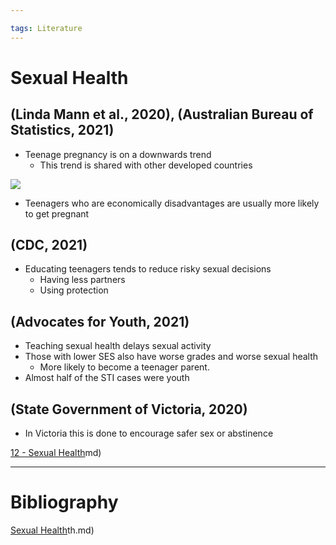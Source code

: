```yaml
---

tags: Literature 
---
```


# Sexual Health

## (Linda Mann et al., 2020), (Australian Bureau of Statistics, 2021)

- Teenage pregnancy is on a downwards trend
	- This trend is shared with other developed countries

![](../../../assets/Teenager%20Pregnancy%20Graph.png)

- Teenagers who are economically disadvantages are usually more likely to get pregnant

## (CDC, 2021)

- Educating teenagers tends to reduce risky sexual decisions
	- Having less partners
	- Using protection

## (Advocates for Youth, 2021)

- Teaching sexual health delays sexual activity
- Those with lower SES also have worse grades and worse sexual health
	- More likely to become a teenager parent.
- Almost half of the STI cases were youth

## (State Government of Victoria, 2020)

- In Victoria this is done to encourage safer sex or abstinence

[12 - Sexual Health](12%20-%20Sexual%20Health.md)md)

---

# Bibliography
[Sexual Health](pages/I%20found/4%20Citation%20Notes/Sexual%20Health.md)th.md)